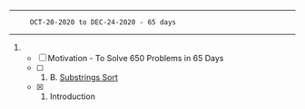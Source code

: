 ***
         OCT-20-2020 to DEC-24-2020 - 65 days
***
1. - [ ] Motivation - To Solve 650 Problems in 65 Days
    - [ ] 1. B. [Substrings Sort](https://codeforces.com/contest/988/problem/B)
    - [X] 1. Introduction